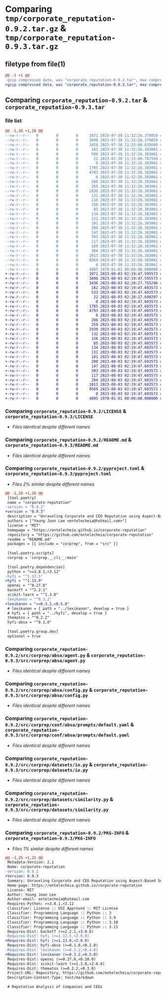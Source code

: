 # Comparing `tmp/corporate_reputation-0.9.2.tar.gz` & `tmp/corporate_reputation-0.9.3.tar.gz`

## filetype from file(1)

```diff
@@ -1 +1 @@
-gzip compressed data, was "corporate_reputation-0.9.2.tar", max compression
+gzip compressed data, was "corporate_reputation-0.9.3.tar", max compression
```

## Comparing `corporate_reputation-0.9.2.tar` & `corporate_reputation-0.9.3.tar`

### file list

```diff
@@ -1,30 +1,28 @@
--rw-r--r--   0        0        0     1071 2023-07-30 11:32:26.379059 corporate_reputation-0.9.2/LICENSE
--rw-r--r--   0        0        0     3898 2023-07-30 11:32:26.379059 corporate_reputation-0.9.2/README.md
--rw-r--r--   0        0        0     3428 2023-07-30 11:33:00.835600 corporate_reputation-0.9.2/pyproject.toml
--rw-r--r--   0        0        0      182 2023-07-30 11:32:26.383061 corporate_reputation-0.9.2/src/corprep/__cli__.py
--rw-r--r--   0        0        0      506 2023-07-30 11:32:26.383061 corporate_reputation-0.9.2/src/corprep/__init__.py
--rw-r--r--   0        0        0       22 2023-07-30 11:33:00.787599 corporate_reputation-0.9.2/src/corprep/_version.py
--rw-r--r--   0        0        0        0 2023-07-30 11:32:26.383061 corporate_reputation-0.9.2/src/corprep/absa/__init__.py
--rw-r--r--   0        0        0     1785 2023-07-30 11:32:26.383061 corporate_reputation-0.9.2/src/corprep/absa/agent.py
--rw-r--r--   0        0        0     4793 2023-07-30 11:32:26.383061 corporate_reputation-0.9.2/src/corprep/absa/config.py
--rw-r--r--   0        0        0        0 2023-07-30 11:32:26.383061 corporate_reputation-0.9.2/src/corprep/conf/__init__.py
--rw-r--r--   0        0        0      286 2023-07-30 11:32:26.383061 corporate_reputation-0.9.2/src/corprep/conf/about/corprep.yaml
--rw-r--r--   0        0        0      259 2023-07-30 11:32:26.383061 corporate_reputation-0.9.2/src/corprep/conf/absa/default.yaml
--rw-r--r--   0        0        0     2930 2023-07-30 11:32:26.383061 corporate_reputation-0.9.2/src/corprep/conf/absa/prompts/default.yaml
--rw-r--r--   0        0        0      132 2023-07-30 11:32:26.383061 corporate_reputation-0.9.2/src/corprep/conf/pipe/absa_agent_predict.yaml
--rw-r--r--   0        0        0      116 2023-07-30 11:32:26.383061 corporate_reputation-0.9.2/src/corprep/conf/pipe/dataframe_save.yaml
--rw-r--r--   0        0        0      156 2023-07-30 11:32:26.383061 corporate_reputation-0.9.2/src/corprep/conf/pipe/dataset_filter.yaml
--rw-r--r--   0        0        0       85 2023-07-30 11:32:26.383061 corporate_reputation-0.9.2/src/corprep/conf/pipe/dataset_to_pandas.yaml
--rw-r--r--   0        0        0      134 2023-07-30 11:32:26.383061 corporate_reputation-0.9.2/src/corprep/conf/pipe/find_similar_docs_ac.yaml
--rw-r--r--   0        0        0      131 2023-07-30 11:32:26.383061 corporate_reputation-0.9.2/src/corprep/conf/pipe/load_raw_dataset.yaml
--rw-r--r--   0        0        0      101 2023-07-30 11:32:26.383061 corporate_reputation-0.9.2/src/corprep/conf/pipe/pandas_print_head.yaml
--rw-r--r--   0        0        0      200 2023-07-30 11:32:26.383061 corporate_reputation-0.9.2/src/corprep/conf/run/absa_agent_predict.yaml
--rw-r--r--   0        0        0      147 2023-07-30 11:32:26.383061 corporate_reputation-0.9.2/src/corprep/conf/run/filter_dataset.yaml
--rw-r--r--   0        0        0      393 2023-07-30 11:32:26.383061 corporate_reputation-0.9.2/src/corprep/conf/run/find_similar_docs_ac.yaml
--rw-r--r--   0        0        0      117 2023-07-30 11:32:26.383061 corporate_reputation-0.9.2/src/corprep/conf/run/load_raw_dataset.yaml
--rw-r--r--   0        0        0      169 2023-07-30 11:32:26.383061 corporate_reputation-0.9.2/src/corprep/conf/run/save_dataframes.yaml
--rw-r--r--   0        0        0      204 2023-07-30 11:32:26.383061 corporate_reputation-0.9.2/src/corprep/datasets/__init__.py
--rw-r--r--   0        0        0     1013 2023-07-30 11:32:26.383061 corporate_reputation-0.9.2/src/corprep/datasets/io.py
--rw-r--r--   0        0        0     9569 2023-07-30 11:32:26.383061 corporate_reputation-0.9.2/src/corprep/datasets/similarity.py
--rw-r--r--   0        0        0        0 2023-07-30 11:32:26.383061 corporate_reputation-0.9.2/src/corprep/py.typed
--rw-r--r--   0        0        0     4895 1970-01-01 00:00:00.000000 corporate_reputation-0.9.2/PKG-INFO
+-rw-r--r--   0        0        0     1071 2023-08-03 02:19:47.595573 corporate_reputation-0.9.3/LICENSE
+-rw-r--r--   0        0        0     3898 2023-08-03 02:19:47.595573 corporate_reputation-0.9.3/README.md
+-rw-r--r--   0        0        0     3436 2023-08-03 02:20:27.755296 corporate_reputation-0.9.3/pyproject.toml
+-rw-r--r--   0        0        0      182 2023-08-03 02:19:47.603573 corporate_reputation-0.9.3/src/corprep/__cli__.py
+-rw-r--r--   0        0        0      533 2023-08-03 02:19:47.603573 corporate_reputation-0.9.3/src/corprep/__init__.py
+-rw-r--r--   0        0        0       22 2023-08-03 02:20:27.699297 corporate_reputation-0.9.3/src/corprep/_version.py
+-rw-r--r--   0        0        0        0 2023-08-03 02:19:47.603573 corporate_reputation-0.9.3/src/corprep/absa/__init__.py
+-rw-r--r--   0        0        0     1785 2023-08-03 02:19:47.603573 corporate_reputation-0.9.3/src/corprep/absa/agent.py
+-rw-r--r--   0        0        0     4793 2023-08-03 02:19:47.603573 corporate_reputation-0.9.3/src/corprep/absa/config.py
+-rw-r--r--   0        0        0        0 2023-08-03 02:19:47.603573 corporate_reputation-0.9.3/src/corprep/conf/__init__.py
+-rw-r--r--   0        0        0      286 2023-08-03 02:19:47.603573 corporate_reputation-0.9.3/src/corprep/conf/about/corprep.yaml
+-rw-r--r--   0        0        0      259 2023-08-03 02:19:47.603573 corporate_reputation-0.9.3/src/corprep/conf/absa/default.yaml
+-rw-r--r--   0        0        0     2930 2023-08-03 02:19:47.603573 corporate_reputation-0.9.3/src/corprep/conf/absa/prompts/default.yaml
+-rw-r--r--   0        0        0      132 2023-08-03 02:19:47.603573 corporate_reputation-0.9.3/src/corprep/conf/pipe/absa_agent_predict.yaml
+-rw-r--r--   0        0        0      156 2023-08-03 02:19:47.603573 corporate_reputation-0.9.3/src/corprep/conf/pipe/dataset_filter.yaml
+-rw-r--r--   0        0        0       85 2023-08-03 02:19:47.603573 corporate_reputation-0.9.3/src/corprep/conf/pipe/dataset_to_pandas.yaml
+-rw-r--r--   0        0        0      134 2023-08-03 02:19:47.603573 corporate_reputation-0.9.3/src/corprep/conf/pipe/find_similar_docs_ac.yaml
+-rw-r--r--   0        0        0      131 2023-08-03 02:19:47.603573 corporate_reputation-0.9.3/src/corprep/conf/pipe/load_raw_dataset.yaml
+-rw-r--r--   0        0        0      101 2023-08-03 02:19:47.603573 corporate_reputation-0.9.3/src/corprep/conf/pipe/pandas_print_head.yaml
+-rw-r--r--   0        0        0      200 2023-08-03 02:19:47.603573 corporate_reputation-0.9.3/src/corprep/conf/run/absa_agent_predict.yaml
+-rw-r--r--   0        0        0      147 2023-08-03 02:19:47.603573 corporate_reputation-0.9.3/src/corprep/conf/run/filter_dataset.yaml
+-rw-r--r--   0        0        0      393 2023-08-03 02:19:47.603573 corporate_reputation-0.9.3/src/corprep/conf/run/find_similar_docs_ac.yaml
+-rw-r--r--   0        0        0      117 2023-08-03 02:19:47.603573 corporate_reputation-0.9.3/src/corprep/conf/run/load_raw_dataset.yaml
+-rw-r--r--   0        0        0      204 2023-08-03 02:19:47.603573 corporate_reputation-0.9.3/src/corprep/datasets/__init__.py
+-rw-r--r--   0        0        0     1013 2023-08-03 02:19:47.603573 corporate_reputation-0.9.3/src/corprep/datasets/io.py
+-rw-r--r--   0        0        0     9569 2023-08-03 02:19:47.603573 corporate_reputation-0.9.3/src/corprep/datasets/similarity.py
+-rw-r--r--   0        0        0        0 2023-08-03 02:19:47.603573 corporate_reputation-0.9.3/src/corprep/py.typed
+-rw-r--r--   0        0        0     4895 1970-01-01 00:00:00.000000 corporate_reputation-0.9.3/PKG-INFO
```

### Comparing `corporate_reputation-0.9.2/LICENSE` & `corporate_reputation-0.9.3/LICENSE`

 * *Files identical despite different names*

### Comparing `corporate_reputation-0.9.2/README.md` & `corporate_reputation-0.9.3/README.md`

 * *Files identical despite different names*

### Comparing `corporate_reputation-0.9.2/pyproject.toml` & `corporate_reputation-0.9.3/pyproject.toml`

 * *Files 2% similar despite different names*

```diff
@@ -1,28 +1,28 @@
 [tool.poetry]
 name = "corporate-reputation"
-version = "0.9.2"
+version = "0.9.3"
 description = "Unraveling Corporate and CEO Reputation using Aspect-Based Sentiment Analysis and Signal Modeling"
 authors = ["Young Joon Lee <entelecheia@hotmail.com>"]
 license = "MIT"
 homepage = "https://entelecheia.github.io/corporate-reputation"
 repository = "https://github.com/entelecheia/corporate-reputation"
 readme = "README.md"
 packages = [{ include = "corprep", from = "src" }]
 
 [tool.poetry.scripts]
 corprep = 'corprep.__cli__:main'
 
 [tool.poetry.dependencies]
 python = ">=3.8.1,<3.12"
-hyfi = "^1.12.5"
+hyfi = "^1.13.0"
 openai = "^0.27.8"
 backoff = "^2.2.1"
 scikit-learn = "^1.3.0"
-lexikanon = "^0.3.2"
+lexikanon = ">=0.3.2,<0.5.0"
 # lexikanon = { path = "../lexikanon", develop = true }
 # hyfi = { path = "../hyfi", develop = true }
 thematos = "^0.2.2"
 hyfi-absa = "^0.1.0"
 
 [tool.poetry.group.dev]
 optional = true
```

### Comparing `corporate_reputation-0.9.2/src/corprep/absa/agent.py` & `corporate_reputation-0.9.3/src/corprep/absa/agent.py`

 * *Files identical despite different names*

### Comparing `corporate_reputation-0.9.2/src/corprep/absa/config.py` & `corporate_reputation-0.9.3/src/corprep/absa/config.py`

 * *Files identical despite different names*

### Comparing `corporate_reputation-0.9.2/src/corprep/conf/absa/prompts/default.yaml` & `corporate_reputation-0.9.3/src/corprep/conf/absa/prompts/default.yaml`

 * *Files identical despite different names*

### Comparing `corporate_reputation-0.9.2/src/corprep/datasets/io.py` & `corporate_reputation-0.9.3/src/corprep/datasets/io.py`

 * *Files identical despite different names*

### Comparing `corporate_reputation-0.9.2/src/corprep/datasets/similarity.py` & `corporate_reputation-0.9.3/src/corprep/datasets/similarity.py`

 * *Files identical despite different names*

### Comparing `corporate_reputation-0.9.2/PKG-INFO` & `corporate_reputation-0.9.3/PKG-INFO`

 * *Files 1% similar despite different names*

```diff
@@ -1,25 +1,25 @@
 Metadata-Version: 2.1
 Name: corporate-reputation
-Version: 0.9.2
+Version: 0.9.3
 Summary: Unraveling Corporate and CEO Reputation using Aspect-Based Sentiment Analysis and Signal Modeling
 Home-page: https://entelecheia.github.io/corporate-reputation
 License: MIT
 Author: Young Joon Lee
 Author-email: entelecheia@hotmail.com
 Requires-Python: >=3.8.1,<3.12
 Classifier: License :: OSI Approved :: MIT License
 Classifier: Programming Language :: Python :: 3
 Classifier: Programming Language :: Python :: 3.9
 Classifier: Programming Language :: Python :: 3.10
 Classifier: Programming Language :: Python :: 3.11
 Requires-Dist: backoff (>=2.2.1,<3.0.0)
-Requires-Dist: hyfi (>=1.12.5,<2.0.0)
+Requires-Dist: hyfi (>=1.13.0,<2.0.0)
 Requires-Dist: hyfi-absa (>=0.1.0,<0.2.0)
-Requires-Dist: lexikanon (>=0.3.2,<0.4.0)
+Requires-Dist: lexikanon (>=0.3.2,<0.5.0)
 Requires-Dist: openai (>=0.27.8,<0.28.0)
 Requires-Dist: scikit-learn (>=1.3.0,<2.0.0)
 Requires-Dist: thematos (>=0.2.2,<0.3.0)
 Project-URL: Repository, https://github.com/entelecheia/corporate-reputation
 Description-Content-Type: text/markdown
 
 # Reputation Analysis of Companies and CEOs
```

